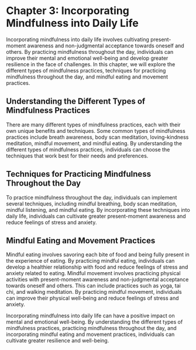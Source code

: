 Chapter 3: Incorporating Mindfulness into Daily Life
====================================================

Incorporating mindfulness into daily life involves cultivating present-moment awareness and non-judgmental acceptance towards oneself and others. By practicing mindfulness throughout the day, individuals can improve their mental and emotional well-being and develop greater resilience in the face of challenges. In this chapter, we will explore the different types of mindfulness practices, techniques for practicing mindfulness throughout the day, and mindful eating and movement practices.

Understanding the Different Types of Mindfulness Practices
----------------------------------------------------------

There are many different types of mindfulness practices, each with their own unique benefits and techniques. Some common types of mindfulness practices include breath awareness, body scan meditation, loving-kindness meditation, mindful movement, and mindful eating. By understanding the different types of mindfulness practices, individuals can choose the techniques that work best for their needs and preferences.

Techniques for Practicing Mindfulness Throughout the Day
--------------------------------------------------------

To practice mindfulness throughout the day, individuals can implement several techniques, including mindful breathing, body scan meditation, mindful listening, and mindful eating. By incorporating these techniques into daily life, individuals can cultivate greater present-moment awareness and reduce feelings of stress and anxiety.

Mindful Eating and Movement Practices
-------------------------------------

Mindful eating involves savoring each bite of food and being fully present in the experience of eating. By practicing mindful eating, individuals can develop a healthier relationship with food and reduce feelings of stress and anxiety related to eating. Mindful movement involves practicing physical activities with present-moment awareness and non-judgmental acceptance towards oneself and others. This can include practices such as yoga, tai chi, and walking meditation. By practicing mindful movement, individuals can improve their physical well-being and reduce feelings of stress and anxiety.

Incorporating mindfulness into daily life can have a positive impact on mental and emotional well-being. By understanding the different types of mindfulness practices, practicing mindfulness throughout the day, and incorporating mindful eating and movement practices, individuals can cultivate greater resilience and well-being.
